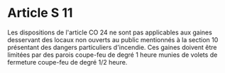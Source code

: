 # Article S 11

Les dispositions de l'article CO 24 ne sont pas applicables aux gaines desservant des locaux non ouverts au public mentionnés à la section 10 présentant des dangers particuliers d'incendie. Ces gaines doivent être limitées par des parois coupe-feu de degré 1 heure munies de volets de fermeture coupe-feu de degré 1/2 heure.
